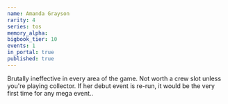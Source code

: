 ```yaml
---
name: Amanda Grayson
rarity: 4
series: tos
memory_alpha:
bigbook_tier: 10
events: 1
in_portal: true
published: true
---
```


Brutally ineffective in every area of the game. Not worth a crew slot unless you're playing collector. If her debut event is re-run, it would be the very first time for any mega event..
